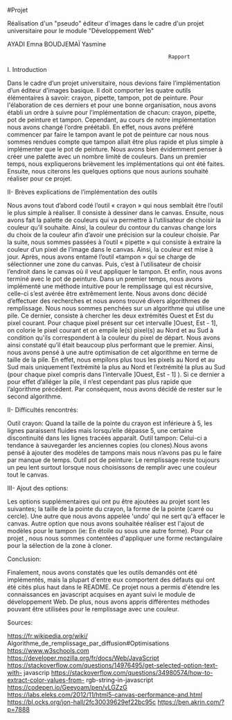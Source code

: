 #Projet

Réalisation d'un "pseudo" éditeur d'images dans le cadre d'un projet universitaire pour le module "Développement Web"


AYADI Emna 
BOUDJEMAÏ Yasmine 


                                                        Rapport 

I. Introduction 

  Dans le cadre d’un projet universitaire, nous devions faire l’implémentation d’un éditeur d’images basique. 
Il doit comporter les quatre outils élémentaires à savoir: crayon, pipette, tampon, pot de peinture. 
  Pour l'élaboration de ces derniers et pour une bonne organisation, nous avons établi un ordre à suivre pour l’implémentation de chacun: crayon, pipette, pot de peinture et tampon. Cependant, au cours de notre implémentation nous avons changé l’ordre préétabli. En effet, nous avons préféré commencer par faire le tampon avant le pot de peinture car nous nous sommes rendues compte que tampon allait être plus rapide et plus simple à implémenter que le pot de peinture. 
  Nous avons bien évidemment penser à créer une palette avec un nombre limité de couleurs. 
  Dans un premier temps, nous expliquerons brièvement les implémentations qui ont été faites. Ensuite, nous citerons les quelques options que nous aurions souhaité réaliser pour ce projet.


II- Brèves explications de l’implémentation des outils 

  Nous avons tout d’abord codé l’outil « crayon » qui nous semblait être l’outil le plus simple à réaliser. Il consiste à dessiner dans le canvas. 
  Ensuite, nous avons fait la palette de couleurs qui va permettre à l’utilisateur de choisir la couleur qu’il souhaite. Ainsi, la couleur du contour du canvas change lors du choix de la couleur afin d’avoir une précision sur la couleur choisie. 
Par la suite, nous sommes passées à l’outil « pipette » qui consiste à extraire la couleur d’un pixel de l’image dans le canvas. Ainsi, la couleur est mise à jour. 
  Après, nous avons entamé l’outil «tampon » qui se charge de sélectionner une zone du canvas. Puis, c’est à l’utilisateur de choisir l’endroit dans le canvas où il veut appliquer le tampon. 
Et enfin, nous avons terminé avec le pot de peinture. Dans un premier temps, nous avons implémenté une méthode intuitive pour le remplissage qui est récursive, celle-ci s’est avérée être extrêmement lente. 
  Nous avons donc décidé d’effectuer des recherches et nous avons trouvé divers algorithmes de remplissage. Nous nous sommes penchées sur un algorithme qui utilise une pile. Ce dernier, consiste à chercher les deux extrémités Ouest et Est du pixel courant. Pour chaque pixel présent sur cet intervalle ]Ouest, Est - 1], on colorie le pixel courant et on empile le(s) pixel(s) au Nord et au Sud à condition qu'ils correspondent à la couleur du pixel de départ. Nous avons ainsi constaté qu’il était beaucoup plus performant que le premier. Ainsi, nous avons pensé à une autre optimisation de cet algorithme en terme de taille de la pile. En effet, nous empilons plus tous les pixels au Nord et au Sud mais uniquement l’extrémité la plus au Nord et l’extrémité la plus au Sud (pour chaque pixel compris dans l’intervalle ]Ouest, Est - 1] ). 
  Si ce dernier a pour effet d’alléger la pile, il n’est cependant pas plus rapide que l’algorithme précédent. 
Par conséquent, nous avons décidé de rester sur le second algorithme. 


II- Difficultés rencontrés: 

  Outil crayon: Quand la taille de la pointe du crayon est inférieure à 5, les lignes paraissent fluides mais lorsqu’elle dépasse 5, une certaine discontinuité dans les lignes tracées apparaît. 
  Outil tampon: Celui-ci a tendance à sauvegarder les anciennes copies (ou clones).Nous avons pensé à ajouter des modèles de tampons mais nous n’avons pas pu le faire par manque de temps. 
  Outil pot de peinture: Le remplissage reste toujours un peu lent surtout lorsque nous choisissons de remplir avec une couleur tout le canvas. 

III- Ajout des options: 

  Les options supplémentaires qui ont pu être ajoutées au projet sont les suivantes; la taille de la pointe du crayon, la forme de la pointe (carré ou cercle). Une autre que nous avons appelée 'undo' qui ne sert qu'à effacer le canvas. Autre option que nous avons souhaitée réaliser est l'ajout de modèles pour le tampon (ie: En étoile ou sous une autre forme). Pour ce projet , nous nous sommes contentées d'appliquer une forme rectangulaire pour la sélection de la zone à cloner. 


Conclusion:

  Finalement, nous avons constatés que les outils demandés ont été implémentés, mais la plupart d'entre eux comportent des défauts qui ont été cités plus haut dans le README. 
  Ce projet nous a permis d'étendre les connaissances en javascript acquises en ayant suivi le module de développement Web. De plus, nous avons appris différentes méthodes pouvant être utilisées pour le remplissage avec une couleur. 

Sources: 

https://fr.wikipedia.org/wiki/ Algorithme_de_remplissage_par_diffusion#Optimisations 
https://www.w3schools.com 
https://developer.mozilla.org/fr/docs/Web/JavaScript 
https://stackoverflow.com/questions/14976495/get-selected-option-text-with- javascrip 
https://stackoverflow.com/questions/34980574/how-to-extract-color-values-from- rgb-string-in-javascript 
https://codepen.io/Geeyoam/pen/vLGZzG 
https://labs.eleks.com/2012/11/html5-canvas-performance-and.html 
https://bl.ocks.org/jon-hall/2fc30039629ef22bc95c 
https://ben.akrin.com/?p=7888 
